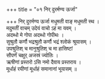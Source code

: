 +++
title = "०१ निर् दुरर्मण्य ऊर्जा"

+++
निर् दुरर्मण्य ऊर्जा मधुमती वाङ् मधुमती स्थ ।  
मदुमतीं वाचम् उदेयं वाचो ऽहं मा यवम् ।  
अदब्धो मे गोपा अदब्धो गोपीथः ।  
सुश्रुतौ कर्णौ भद्रश्रुतौ कर्णौ भद्रं श्लोकं श्रूयासम् ।  
उपश्रुतिश् च मानुश्रुतिश् च मा हासिष्टां  
सौपर्णं चक्षुर् अजस्रं ज्योतिः ।  
ऋषीणां प्रस्तरो ऽसि नमो दैवाय प्रस्तराय ।  
मूर्धाहं रयीणां मूर्धाहं समानानां भूयासम् ॥